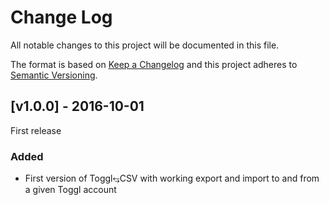 # Change Log
All notable changes to this project will be documented in this file.

The format is based on [Keep a Changelog](http://keepachangelog.com/)
and this project adheres to [Semantic Versioning](http://semver.org/).

## [v1.0.0] - 2016-10-01

First release

### Added
- First version of Toggl⥃CSV with working export and import to and from a given Toggl account
